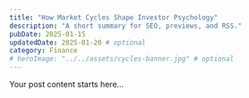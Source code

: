 ```yaml
---
title: "How Market Cycles Shape Investor Psychology"
description: "A short summary for SEO, previews, and RSS."
pubDate: 2025-01-15
updatedDate: 2025-01-20 # optional
category: Finance
# heroImage: "../../assets/cycles-banner.jpg" # optional
---
```


Your post content starts here…
